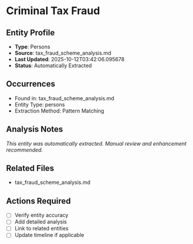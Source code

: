 # Criminal Tax Fraud

## Entity Profile
- **Type**: Persons
- **Source**: tax_fraud_scheme_analysis.md
- **Last Updated**: 2025-10-12T03:42:06.095678
- **Status**: Automatically Extracted

## Occurrences
- Found in: tax_fraud_scheme_analysis.md
- Entity Type: persons
- Extraction Method: Pattern Matching

## Analysis Notes
*This entity was automatically extracted. Manual review and enhancement recommended.*

## Related Files
- tax_fraud_scheme_analysis.md

## Actions Required
- [ ] Verify entity accuracy
- [ ] Add detailed analysis
- [ ] Link to related entities
- [ ] Update timeline if applicable
